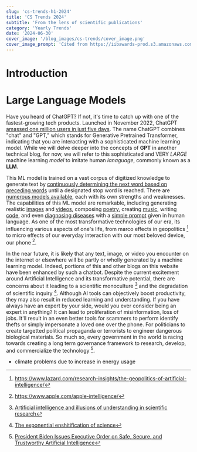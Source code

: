 ```yaml
---
slug: 'cs-trends-h1-2024'
title: 'CS Trends 2024'
subtitle: 'From the lens of scientific publications'
category: 'Yearly Trends'
date: '2024-06-30'
cover_image: '/blog_images/cs-trends/cover_image.png'
cover_image_prompt: 'Cited from https://iibawards-prod.s3.amazonaws.com/projects/images/000/002/333/large.png?1505504208'
---
```


# Introduction

# Large Language Models

Have you heard of ChatGPT? If not, it's time to catch up with one of the fastest-growing tech products. Launched in November 2022, ChatGPT [amassed one million users in just five days](https://explodingtopics.com/blog/chatgpt-users). The name ChatGPT combines "chat" and "GPT," which stands for Generative Pretrained Transformer, indicating that you are interacting with a sophisticated machine learning model. While we will delve deeper into the concepts of **GPT** in another technical blog, for now, we will refer to this sophisticated and VERY _LARGE_ machine learning _model_ to imitate human _lanaguage_, commonly known as a **LLM**.

This ML model is trained on a vast corpus of digitized knowledge to generate text by [continuously determining the next word based on preceding words](https://en.wikipedia.org/wiki/Autoregressive_model) until a designated stop word is reached. There are [numerous models available](https://huggingface.co/spaces/lmsys/chatbot-arena-leaderboard), each with its own strengths and weaknesses. The capabilities of this ML model are remarkable, including generating realistic [images](https://www.midjourney.com/home) and [videos](https://lumalabs.ai/dream-machine), composing [poetry](https://lil.law.harvard.edu/blog/2022/12/20/chatgpt-poems-and-secrets/), creating [music](https://suno.com/), writing [code](https://github.com/features/copilot), and even [diagnosing diseases](https://arxiv.org/pdf/2312.00164) with a [simple prompt](https://en.wikipedia.org/wiki/Prompt_engineering) given in human language. As one of the most transformative technologies of our era, its influencing various aspects of one's life, from marco effects in geopolitics [^4] to micro effects of our everyday interaction with our most beloved device, our phone [^5].

[^4]: https://www.lazard.com/research-insights/the-geopolitics-of-artificial-intelligence/
[^5]: https://www.apple.com/apple-intelligence/

In the near future, it is likely that any text, image, or video you encounter on the internet or elsewhere will be partly or wholly generated by a machine learning model. Indeed, portions of this and other blogs on this website have been enhanced by such a chatbot. Despite the current excitement around Artificial Intelligence and its transformative potential, there are concerns about it leading to a scientific monoculture [^2] and the degradation of scientific inquiry [^3]. Although AI tools can objectively boost productivity, they may also result in reduced learning and understanding. If you have always have an expert by your side, would you ever consider being an expert in anything? It can lead to proliferation of misinformation, loss of jobs. It'll result in an even better tools for scammers to perform identify thefts or simply impersonate a loved one over the phone. For politicians to create targetted political propaganda or terrorists to engineer dangerous biological materials. So much so, every government in the world is racing towards creating a long term governance framework to research, develop, and commercialize the technology [^6].

[^2]: [Artificial intelligence and illusions of understanding in scientific research](https://www.nature.com/articles/s41586-024-07146-0)
[^3]: [The exponential enshitification of science](https://garymarcus.substack.com/p/the-exponential-enshittification)
[^6]: [President Biden Issues Executive Order on Safe, Secure, and Trustworthy Artificial Intelligence](https://www.whitehouse.gov/briefing-room/statements-releases/2023/10/30/fact-sheet-president-biden-issues-executive-order-on-safe-secure-and-trustworthy-artificial-intelligence/)

-   climate problems due to increase in energy usage

